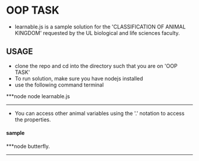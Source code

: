 # OOP TASK
- learnable.js is a sample solution for the 'CLASSIFICATION OF ANIMAL KINGDOM' requested by the UL biological and life sciences faculty.

## USAGE
- clone the repo and cd into the directory such that you are on 'OOP TASK'
- To run solution, make sure you have nodejs installed
- use the following command terminal

***node
node learnable.js
***

- You can access other animal variables using the '.' notation to access the properties.

#### sample

***node
butterfly.
***
